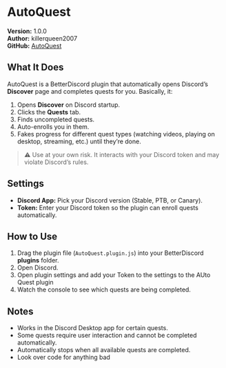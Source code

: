 # AutoQuest

**Version:** 1.0.0  
**Author:** killerqueen2007  
**GitHub:** [AutoQuest](https://github.com/killerqueen2007/BetterDiscordAddons/tree/main/Plugins/AutoQuest)  

## What It Does
AutoQuest is a BetterDiscord plugin that automatically opens Discord’s **Discover** page and completes quests for you. Basically, it:  

1. Opens **Discover** on Discord startup.  
2. Clicks the **Quests** tab.  
3. Finds uncompleted quests.  
4. Auto-enrolls you in them.  
5. Fakes progress for different quest types (watching videos, playing on desktop, streaming, etc.) until they’re done.  

> ⚠️ Use at your own risk. It interacts with your Discord token and may violate Discord’s rules.  

## Settings
- **Discord App:** Pick your Discord version (Stable, PTB, or Canary).  
- **Token:** Enter your Discord token so the plugin can enroll quests automatically.  

## How to Use
1. Drag the plugin file (`AutoQuest.plugin.js`) into your BetterDiscord **plugins** folder.  
2. Open Discord.  
3. Open plugin settings and add your Token to the settings to the AUto Quest plugin
4. Watch the console to see which quests are being completed.  

## Notes
- Works in the Discord Desktop app for certain quests.  
- Some quests require user interaction and cannot be completed automatically.  
- Automatically stops when all available quests are completed.
- Look over code for anything bad

